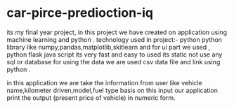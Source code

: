 # car-pirce-predioction-iq
its my final year project, in this project we have created on application using machine learning and python .
technology used in project:- python python library like numpy,pandas,matplotlib,skitlearn and for ui part we used ,
python flask java script its very fast and easy to used 
its static not use any sql or database for using the data we are used csv data file and link using python .

in this application we are take the information from user like vehicle name,kilometer driven,model,fuel type basis 
on this input our application print the output (present price of vehicle) in numeric form.

